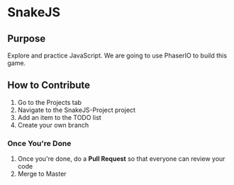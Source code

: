 # SnakeJS
## Purpose ##
Explore and practice JavaScript. We are going to use PhaserIO to build this game. 

## How to Contribute ##
1. Go to the Projects tab
2. Navigate to the SnakeJS-Project project
3. Add an item to the TODO list
4. Create your own branch

### Once You're Done ##
1. Once you're done, do a **Pull Request** so that everyone can review your code
2. Merge to Master 

